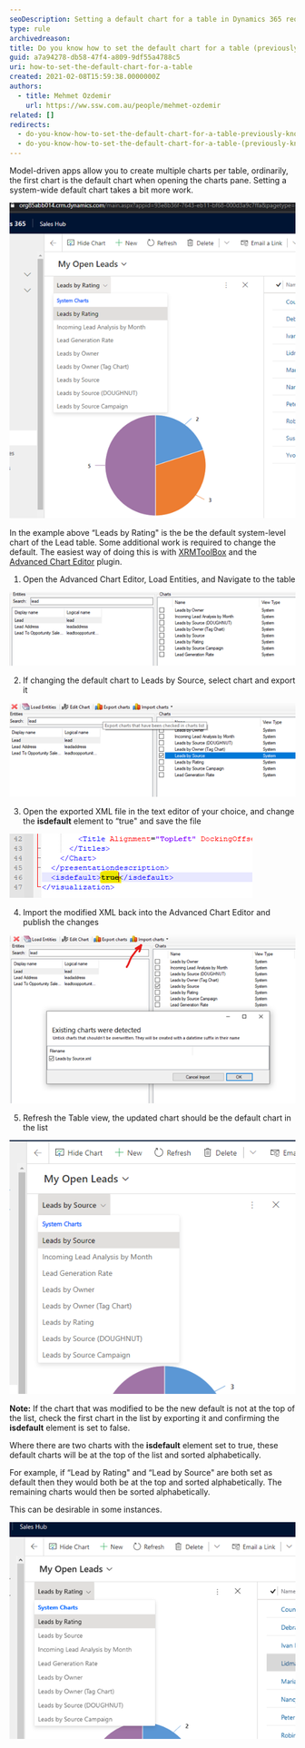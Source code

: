```yaml
---
seoDescription: Setting a default chart for a table in Dynamics 365 requires some additional work beyond creating multiple charts. Learn how to set a system-wide default chart using XRMToolBox and Advanced Chart Editor plugins.
type: rule
archivedreason:
title: Do you know how to set the default chart for a table (previously known as an entity)?
guid: a7a94278-db58-47f4-a809-9df55a4788c5
uri: how-to-set-the-default-chart-for-a-table
created: 2021-02-08T15:59:38.0000000Z
authors:
  - title: Mehmet Ozdemir
    url: https://ww.ssw.com.au/people/mehmet-ozdemir
related: []
redirects:
  - do-you-know-how-to-set-the-default-chart-for-a-table-previously-known-as-an-entity
  - do-you-know-how-to-set-the-default-chart-for-a-table-(previously-known-as-an-entity)
---
```


Model-driven apps allow you to create multiple charts per table, ordinarily, the first chart is the default chart when opening the charts pane. Setting a system-wide default chart takes a bit more work.

<!--endintro-->

![Figure: The first chart in the list is the default](default-chart-1.png)

In the example above “Leads by Rating" is the be the default system-level chart of the Lead table. Some additional work is required to change the default. The easiest way of doing this is with [XRMToolBox](https://www.xrmtoolbox.com/) and the [Advanced Chart Editor](https://crmchartguy.com/2017/06/10/edit-charts-in-the-xrmtoolbox-for-dynamics-365/) plugin.

1. Open the Advanced Chart Editor, Load Entities, and Navigate to the table

![](default-chart-2.png)

2. If changing the default chart to Leads by Source, select chart and export it

![](default-chart-3.png)

3. Open the exported XML file in the text editor of your choice, and change the **isdefault** element to “true" and save the file

![](default-chart-4.png)

4. Import the modified XML back into the Advanced Chart Editor and publish the changes

![](default-chart-5.png)

5. Refresh the Table view, the updated chart should be the default chart in the list

![](default-chart-6.png)

**Note:** If the chart that was modified to be the new default is not at the top of the list, check the first chart in the list by exporting it and confirming the **isdefault** element is set to false.

Where there are two charts with the **isdefault** element set to true, these default charts will be at the top of the list and sorted alphabetically.

For example, if “Lead by Rating" and “Lead by Source" are both set as default then they would both be at the top and sorted alphabetically. The remaining charts would then be sorted alphabetically.

This can be desirable in some instances.

![Figure: Two sorts, first alphabetical sort for the defaults, second alphabetical sort for the remaining charts](default-chart-7.png)
